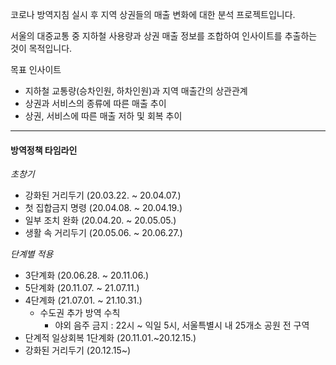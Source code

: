 코로나 방역지침 실시 후 지역 상권들의 매출 변화에 대한 분석 프로젝트입니다.

서울의 대중교통 중 지하철 사용량과 상권 매출 정보를 조합하여 인사이트를 추출하는 것이 목적입니다.



목표 인사이트

- 지하철 교통량(승차인원, 하차인원)과 지역 매출간의 상관관계
- 상권과 서비스의 종류에 따른 매출 추이
- 상권, 서비스에 따른 매출 저하 및 회복 추이



---



#### 방역정책 타임라인

*초창기*

- 강화된 거리두기 (20.03.22. ~ 20.04.07.)
- 첫 집합금지 명령 (20.04.08. ~ 20.04.19.)
- 일부 조치 완화 (20.04.20. ~ 20.05.05.)
- 생활 속 거리두기 (20.05.06. ~ 20.06.27.)

*단계별 적용*

- 3단계화 (20.06.28. ~ 20.11.06.)
- 5단계화 (20.11.07. ~ 21.07.11.)
- 4단계화 (21.07.01. ~ 21.10.31.)
  - 수도권 추가 방역 수칙
    - 야외 음주 금지 : 22시 ~ 익일 5시, 서울특별시 내 25개소 공원 전 구역
- 단계적 일상회복 1단계화 (20.11.01.~20.12.15.)
- 강화된 거리두기 (20.12.15~)